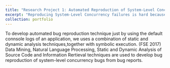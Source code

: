 ```yaml
---
title: "Research Project 1: Automated Reproduction of System-Level Concurrency Bugs"
excerpt: "Reproducing System-Level Concurrency failures is hard because (1) concurrency failures at the system level often involve multiple processes or event handlers (e.g., software signals), which cannot be handled by existing tools for reproducing intra-process (thread-level) failures; (2) detailed field data, such as user input, file content and interleaving schedule, may not be available to developers; and (3) the debugging environment may differ from the deployed environment, which further complicates failure reproduction. To address these problems, we develped automated teqniques to reproduce system-level concurrency bugs (i) by using the default console logs of an application and  (ii) by using the bug reports."
collection: portfolio
---
```


To develop automated bug reproduction technique just by using the default connsole logs of an application, we uses a combination of static and dynamic analysis techniques,together with symbolic execution. (FSE 2017)
Data Mining, Natural Language Processing, Static and Dynamic Analysis of Source Code and Information Rertieval techniques are used to develop bug reproduction of system-level concurrency bugs from bug reports.  
